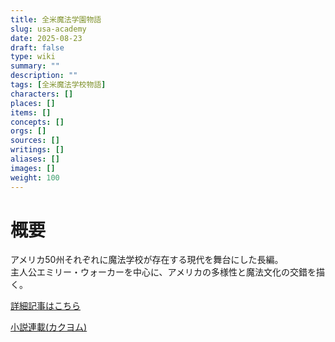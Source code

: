 ```yaml
---
title: 全米魔法学園物語
slug: usa-academy
date: 2025-08-23
draft: false
type: wiki
summary: ""
description: ""
tags: [全米魔法学校物語]
characters: []
places: []
items: []
concepts: []
orgs: []
sources: []
writings: []
aliases: []
images: []
weight: 100
---
```


# **概要**  
アメリカ50州それぞれに魔法学校が存在する現代を舞台にした長編。  
主人公エミリー・ウォーカーを中心に、アメリカの多様性と魔法文化の交錯を描く。

[詳細記事はこちら](/usa-academy/)

[小説連載(カクヨム)](https://kakuyomu.jp/works/16818792438597541197)
